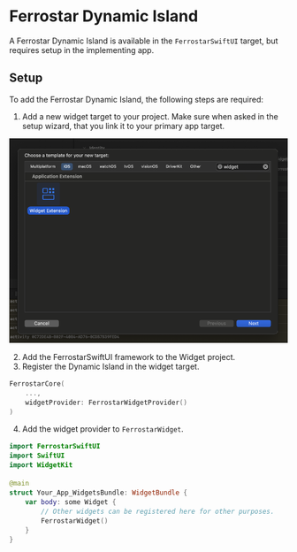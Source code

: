 # Ferrostar Dynamic Island

A Ferrostar Dynamic Island is available in the `FerrostarSwiftUI` target, but requires setup
in the implementing app.

## Setup

To add the Ferrostar Dynamic Island, the following steps are required:

1. Add a new widget target to your project. Make sure when asked in the setup wizard, that you link it to your primary app target.

![Widget Init](images/widget-init.png)

2. Add the FerrostarSwiftUI framework to the Widget project.
3. Register the Dynamic Island in the widget target.

```swift
FerrostarCore(
    ...,
    widgetProvider: FerrostarWidgetProvider()
)
```

4. Add the widget provider to `FerrostarWidget`.

```swift
import FerrostarSwiftUI
import SwiftUI
import WidgetKit

@main
struct Your_App_WidgetsBundle: WidgetBundle {
    var body: some Widget {
        // Other widgets can be registered here for other purposes.
        FerrostarWidget()
    }
}
```
